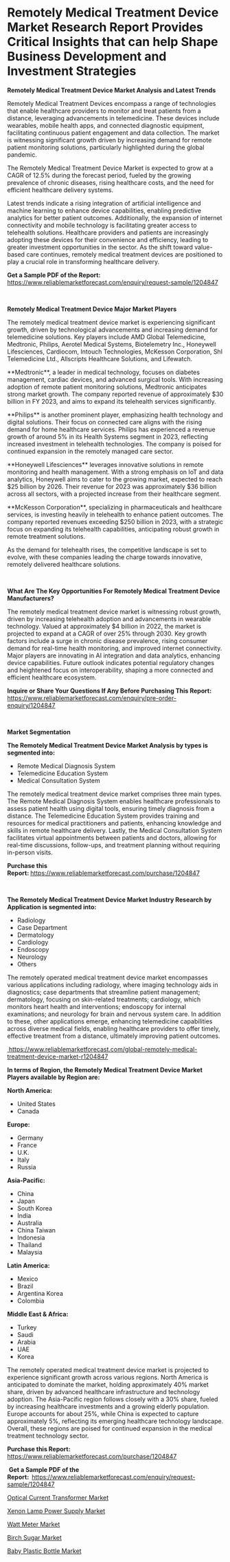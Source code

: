 <p><h1>Remotely Medical Treatment Device Market Research Report Provides Critical Insights that can help Shape Business Development and Investment Strategies</h1></p><p><strong>Remotely Medical Treatment Device Market Analysis and Latest Trends</strong></p>
<p><p>Remotely Medical Treatment Devices encompass a range of technologies that enable healthcare providers to monitor and treat patients from a distance, leveraging advancements in telemedicine. These devices include wearables, mobile health apps, and connected diagnostic equipment, facilitating continuous patient engagement and data collection. The market is witnessing significant growth driven by increasing demand for remote patient monitoring solutions, particularly highlighted during the global pandemic. </p><p>The Remotely Medical Treatment Device Market is expected to grow at a CAGR of 12.5% during the forecast period, fueled by the growing prevalence of chronic diseases, rising healthcare costs, and the need for efficient healthcare delivery systems. </p><p>Latest trends indicate a rising integration of artificial intelligence and machine learning to enhance device capabilities, enabling predictive analytics for better patient outcomes. Additionally, the expansion of internet connectivity and mobile technology is facilitating greater access to telehealth solutions. Healthcare providers and patients are increasingly adopting these devices for their convenience and efficiency, leading to greater investment opportunities in the sector. As the shift toward value-based care continues, remotely medical treatment devices are positioned to play a crucial role in transforming healthcare delivery.</p></p>
<p><strong>Get a Sample PDF of the Report:&nbsp;</strong> <a href="https://www.reliablemarketforecast.com/enquiry/request-sample/1204847?utm_campaign=1755&utm_medium=2&utm_source=Github&utm_content=ia&utm_term=19102024&utm_id=remotely-medical-treatment-device">https://www.reliablemarketforecast.com/enquiry/request-sample/1204847</a></p>
<p>&nbsp;</p>
<p><strong>Remotely Medical Treatment Device Major Market Players</strong></p>
<p><p>The remotely medical treatment device market is experiencing significant growth, driven by technological advancements and increasing demand for telemedicine solutions. Key players include AMD Global Telemedicine, Medtronic, Philips, Aerotel Medical Systems, Biotelemetry Inc., Honeywell Lifesciences, Cardiocom, Intouch Technologies, McKesson Corporation, Shl Telemedicine Ltd., Allscripts Healthcare Solutions, and Lifewatch.</p><p>**Medtronic**, a leader in medical technology, focuses on diabetes management, cardiac devices, and advanced surgical tools. With increasing adoption of remote patient monitoring solutions, Medtronic anticipates strong market growth. The company reported revenue of approximately $30 billion in FY 2023, and aims to expand its telehealth services significantly.</p><p>**Philips** is another prominent player, emphasizing health technology and digital solutions. Their focus on connected care aligns with the rising demand for home healthcare services. Philips has experienced a revenue growth of around 5% in its Health Systems segment in 2023, reflecting increased investment in telehealth technologies. The company is poised for continued expansion in the remotely managed care sector.</p><p>**Honeywell Lifesciences** leverages innovative solutions in remote monitoring and health management. With a strong emphasis on IoT and data analytics, Honeywell aims to cater to the growing market, expected to reach $25 billion by 2026. Their revenue for 2023 was approximately $36 billion across all sectors, with a projected increase from their healthcare segment.</p><p>**McKesson Corporation**, specializing in pharmaceuticals and healthcare services, is investing heavily in telehealth to enhance patient outcomes. The company reported revenues exceeding $250 billion in 2023, with a strategic focus on expanding its telehealth capabilities, anticipating robust growth in remote treatment solutions.</p><p>As the demand for telehealth rises, the competitive landscape is set to evolve, with these companies leading the charge towards innovative, remotely delivered healthcare solutions.</p></p>
<p>&nbsp;</p>
<p><strong>What Are The Key Opportunities For Remotely Medical Treatment Device Manufacturers?</strong></p>
<p><p>The remotely medical treatment device market is witnessing robust growth, driven by increasing telehealth adoption and advancements in wearable technology. Valued at approximately $4 billion in 2022, the market is projected to expand at a CAGR of over 25% through 2030. Key growth factors include a surge in chronic disease prevalence, rising consumer demand for real-time health monitoring, and improved internet connectivity. Major players are innovating in AI integration and data analytics, enhancing device capabilities. Future outlook indicates potential regulatory changes and heightened focus on interoperability, shaping a more connected and efficient healthcare ecosystem.</p></p>
<p><strong>Inquire or Share Your Questions If Any Before Purchasing This Report:</strong> <a href="https://www.reliablemarketforecast.com/enquiry/pre-order-enquiry/1204847?utm_campaign=1755&utm_medium=2&utm_source=Github&utm_content=ia&utm_term=19102024&utm_id=remotely-medical-treatment-device">https://www.reliablemarketforecast.com/enquiry/pre-order-enquiry/1204847</a></p>
<p>&nbsp;</p>
<p><strong>Market Segmentation</strong></p>
<p><strong>The Remotely Medical Treatment Device Market Analysis by types is segmented into:</strong></p>
<p><ul><li>Remote Medical Diagnosis System</li><li>Telemedicine Education System</li><li>Medical Consultation System</li></ul></p>
<p><p>The remotely medical treatment device market comprises three main types. The Remote Medical Diagnosis System enables healthcare professionals to assess patient health using digital tools, ensuring timely diagnosis from a distance. The Telemedicine Education System provides training and resources for medical practitioners and patients, enhancing knowledge and skills in remote healthcare delivery. Lastly, the Medical Consultation System facilitates virtual appointments between patients and doctors, allowing for real-time discussions, follow-ups, and treatment planning without requiring in-person visits.</p></p>
<p><strong>Purchase this Report:&nbsp;</strong><a href="https://www.reliablemarketforecast.com/purchase/1204847?utm_campaign=1755&utm_medium=2&utm_source=Github&utm_content=ia&utm_term=19102024&utm_id=remotely-medical-treatment-device">https://www.reliablemarketforecast.com/purchase/1204847</a></p>
<p>&nbsp;</p>
<p><strong>The Remotely Medical Treatment Device Market Industry Research by Application is segmented into:</strong></p>
<p><ul><li>Radiology</li><li>Case Department</li><li>Dermatology</li><li>Cardiology</li><li>Endoscopy</li><li>Neurology</li><li>Others</li></ul></p>
<p><p>The remotely operated medical treatment device market encompasses various applications including radiology, where imaging technology aids in diagnostics; case departments that streamline patient management; dermatology, focusing on skin-related treatments; cardiology, which monitors heart health and interventions; endoscopy for internal examinations; and neurology for brain and nervous system care. In addition to these, other applications emerge, enhancing telemedicine capabilities across diverse medical fields, enabling healthcare providers to offer timely, effective treatment from a distance, ultimately improving patient outcomes.</p></p>
<p><a href="https://www.reliablemarketforecast.com/global-remotely-medical-treatment-device-market-r1204847?utm_campaign=1755&utm_medium=2&utm_source=Github&utm_content=ia&utm_term=19102024&utm_id=remotely-medical-treatment-device">&nbsp;https://www.reliablemarketforecast.com/global-remotely-medical-treatment-device-market-r1204847</a></p>
<p><strong>In terms of Region, the Remotely Medical Treatment Device Market Players available by Region are:</strong></p>
<p>
    <p> <strong> North America: </strong>
        <ul>
            <li>United States</li>
            <li>Canada</li>
        </ul>
        </p> 
    <p> <strong> Europe: </strong>
        <ul>
            <li>Germany</li>
            <li>France</li>
            <li>U.K.</li>
            <li>Italy</li>
            <li>Russia</li>
        </ul>
        </p> 
    <p> <strong> Asia-Pacific: </strong>
        <ul>
            <li>China</li>
            <li>Japan</li>
            <li>South Korea</li>
            <li>India</li>
            <li>Australia</li>
            <li>China Taiwan</li>
            <li>Indonesia</li>
            <li>Thailand</li>
            <li>Malaysia</li>
        </ul>
        </p> 
    <p> <strong> Latin America: </strong>
        <ul>
            <li>Mexico</li>
            <li>Brazil</li>
            <li>Argentina Korea</li>
            <li>Colombia</li>
        </ul>
        </p> 
    <p> <strong> Middle East & Africa: </strong>
        <ul>
            <li>Turkey</li>
            <li>Saudi</li>
            <li>Arabia</li>
            <li>UAE</li>
            <li>Korea</li>
        </ul>
    </p>
    </p>
<p><p>The remotely operated medical treatment device market is projected to experience significant growth across various regions. North America is anticipated to dominate the market, holding approximately 40% market share, driven by advanced healthcare infrastructure and technology adoption. The Asia-Pacific region follows closely with a 30% share, fueled by increasing healthcare investments and a growing elderly population. Europe accounts for about 25%, while China is expected to capture approximately 5%, reflecting its emerging healthcare technology landscape. Overall, these regions are poised for continued expansion in the medical treatment technology sector.</p></p>
<p><strong>Purchase this Report: </strong><a href="https://www.reliablemarketforecast.com/purchase/1204847?utm_campaign=1755&utm_medium=2&utm_source=Github&utm_content=ia&utm_term=19102024&utm_id=remotely-medical-treatment-device">https://www.reliablemarketforecast.com/purchase/1204847</a></p>
<p>&nbsp;<strong>Get a Sample PDF of the Report:&nbsp;&nbsp;</strong><a href="https://www.reliablemarketforecast.com/enquiry/request-sample/1204847?utm_campaign=1755&utm_medium=2&utm_source=Github&utm_content=ia&utm_term=19102024&utm_id=remotely-medical-treatment-device">https://www.reliablemarketforecast.com/enquiry/request-sample/1204847</a></p>
<p><strong></strong></p>
<p><p><a href="https://www.linkedin.com/pulse/optical-current-transformer-market-size-type-magneto-moctfiber-inile?utm_campaign=1755&utm_medium=2&utm_source=Github&utm_content=ia&utm_term=19102024&utm_id=remotely-medical-treatment-device">Optical Current Transformer Market</a></p><p><a href="https://www.linkedin.com/pulse/xenon-lamp-power-supply-market-global-regional-analysis-hn04e?utm_campaign=1755&utm_medium=2&utm_source=Github&utm_content=ia&utm_term=19102024&utm_id=remotely-medical-treatment-device">Xenon Lamp Power Supply Market</a></p><p><a href="https://issuu.com/reportprime-2/docs/watt-meter-market-size-2030.pptx_dcb95111126c4c?utm_campaign=1755&utm_medium=2&utm_source=Github&utm_content=ia&utm_term=19102024&utm_id=remotely-medical-treatment-device">Watt Meter Market</a></p><p><a href="https://www.linkedin.com/pulse/birch-sugar-sector-surge-58-growth-roadmap-2031-researchinfluence-xmgge?utm_campaign=1755&utm_medium=2&utm_source=Github&utm_content=ia&utm_term=19102024&utm_id=remotely-medical-treatment-device">Birch Sugar Market</a></p><p><a href="https://github.com/DRIVERKAPAUL/Market-Research-Report-List-1/blob/main/baby-plastic-bottle-market.md?utm_campaign=1755&utm_medium=2&utm_source=Github&utm_content=ia&utm_term=19102024&utm_id=remotely-medical-treatment-device">Baby Plastic Bottle Market</a></p></p>